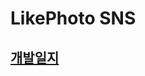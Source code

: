 # LikePhoto SNS
## [개발일지](https://jlcy.notion.site/LikePhoto-bd71137d497c4a69af2183747268b4a7?pvs=4)
